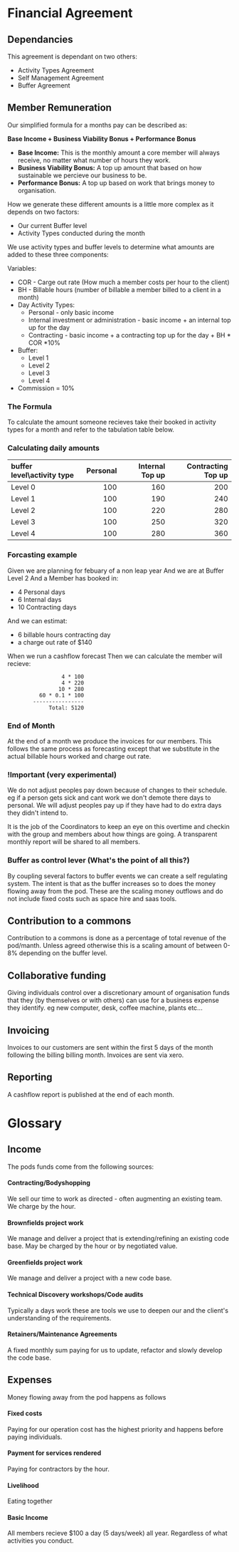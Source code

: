 # Financial Agreement

## Dependancies
This agreement is dependant on two others:

 - Activity Types Agreement 
 - Self Management Agreement
 - Buffer Agreement

## Member Remuneration
Our simplified formula for a months pay can be described as:

**Base Income + Business Viability Bonus + Performance Bonus**

 - **Base Income:** This is the monthly amount a core member will always receive, no matter what number of hours they work.
 - **Business Viability Bonus:** A top up amount that based on how sustainable we percieve our business to be.
 - **Performance Bonus:** A top up based on work that brings money to organisation.

How we generate these different amounts is a little more complex as it depends on two factors: 

 - Our current Buffer level
 - Activity Types conducted during the month

 We use activity types and buffer levels to determine what amounts are added to these three components: 

Variables:

 - COR - Carge out rate (How much a member costs per hour to the client)
 - BH - Billable hours (number of billable a member billed to a client in a month)
 - Day Activity Types:
    - Personal - only basic income
    - Internal investment or administration - basic income + an internal top up for the day
    - Contracting - basic income + a contracting top up for the day + BH * COR *10% 
 - Buffer: 
    - Level 1
    - Level 2
    - Level 3
    - Level 4
 - Commission = 10%

### The Formula
To calculate the amount someone recieves take their booked in activity types for a month and refer to the tabulation table below.

### Calculating daily amounts
| buffer level\activity type 	| Personal 		| Internal Top up	| Contracting Top up|
| :---         				| ---:      			| ---: 			| ---:				|
| Level 0  				| 100     			| 160    			| 200			|
| Level 1        				| 100          		| 190        		| 240			|
| Level 2        				| 100          		| 220	      		| 280			|
| Level 3        				| 100          		| 250        		| 320			|
| Level 4        				| 100          		| 280        		| 360			|

### Forcasting example 

Given we are planning for febuary of a non leap year
And we are at Buffer Level 2
And a Member has booked in:

 - 4 Personal days
 - 6 Internal days
 - 10 Contracting days
 
And we can estimat:

 - 6 billable hours contracting day
 - a charge out rate of $140

When we run a cashflow forecast
Then we can calculate the member will recieve:


                     4 * 100
                     4 * 220
                    10 * 280
              60 * 0.1 * 100
            ----------------
                 Total: 5120

### End of Month
At the end of a month we produce the invoices for our members. This follows the same process as forecasting except that we substitute in the actual billable hours worked and charge out rate.

### !Important (very experimental)
We do not adjust peoples pay down because of changes to their schedule. eg if a person gets sick and cant work we don't demote there days to personal. We will adjust peoples pay up if they have had to do extra days they didn't intend to.

It is the job of the Coordinators to keep an eye on this overtime and checkin with the group and members about how things are going. A transparent monthly report will be shared to all members.

### Buffer as control lever (What's the point of all this?)
By coupling several factors to buffer events we can create a self regulating system. The intent is that as the buffer increases so to does the money flowing away from the pod. These are the scaling money outflows and do not include fixed costs such as space hire and saas tools.

## Contribution to a commons
Contribution to a commons is done as a percentage of total revenue of the pod/manth. Unless agreed otherwise this is a scaling amount of between 0-8% depending on the buffer level.

## Collaborative funding
Giving individuals control over a discretionary amount of organisation funds that they (by themselves or with others) can use for a business expense they identify. eg new computer, desk, coffee machine, plants etc...

## Invoicing
Invoices to our customers are sent within the first 5 days of the month following the billing billing month. Invoices are sent via xero.

## Reporting 
A cashflow report is published at the end of each month.


# Glossary

## Income
The pods funds come from the following sources:

#### Contracting/Bodyshopping
We sell our time to work as directed - often augmenting an existing team. We charge by the hour.

#### Brownfields project work
We manage and deliver a project that is extending/refining an existing code base. May be charged by the hour or by negotiated value.

#### Greenfields project work
We manage and deliver a project with a new code base.

#### Technical Discovery workshops/Code audits
Typically a days work these are tools we use to deepen our and the client's understanding of the requirements.

#### Retainers/Maintenance Agreements
A fixed monthly sum paying for us to update, refactor and slowly develop the code base.

## Expenses
Money flowing away from the pod happens as follows

#### Fixed costs
Paying for our operation cost has the highest priority and happens before paying individuals.

#### Payment for services rendered
Paying for contractors by the hour.

#### Livelihood
Eating together

#### Basic Income
All members recieve $100 a day (5 days/week) all year. Regardless of what activities you conduct.

